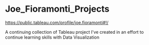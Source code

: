 # Joe_Fioramonti_Projects
 
https://public.tableau.com/profile/joe.fioramonti#!/

A continuing collection of Tableau project I've created in an effort to continue learning skills with Data Visualization
